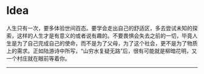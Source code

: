 # Idea

人生只有一次，要多体验世间百态。要学会走出自己的舒适区，多去尝试未知的探索，这样的人生才是有意义的或者说有趣的。不要畏惧会失去之前的一切，毕竟人生是为了自己完成自己的使命，而不是为了父母，为了这个社会，更不是为了物质上的需求。正如陆游诗中所写，“山穷水复疑无路”后，很有可能就是柳暗花明，又一个村庄就在眼前等着你。

<hr></hr>

